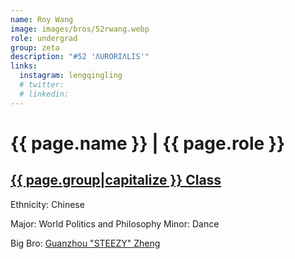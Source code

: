 ```yaml
---
name: Roy Wang
image: images/bros/52rwang.webp
role: undergrad
group: zeta
description: "#52 'ΛURORIΛLIS'"
links:
  instagram: lengqingling
  # twitter: 
  # linkedin: 
---
```


# {{ page.name }} | {{ page.role }} 
    
## [{{ page.group|capitalize }} Class](/ah/{{page.group}}s)
    
Ethnicity: Chinese

Major: World Politics and Philosophy
Minor: Dance

Big Bro: [Guanzhou "STEEZY" Zheng](40gzheng)